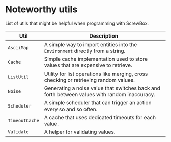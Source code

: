 # Noteworthy utils

List of utils that might be helpful when programming with ScrewBox.

| Util           | Description                                                                                  |
|----------------|----------------------------------------------------------------------------------------------|
| `AsciiMap`     | A simple way to import entities into the `Environment` directly from a string.               |
| `Cache`        | Simple cache implementation used to store values that are expensive to retrieve.             |
| `ListUtil`     | Utility for list operations like merging, cross checking or retrieving random values.        |
| `Noise`        | Generating a noise value that switches back and forth between values with random inaccuracy. |
| `Scheduler`    | A simple scheduler that can trigger an action every so and so often.                         |
| `TimeoutCache` | A cache that uses dedicated timeouts for each value.                                         |
| `Validate`     | A helper for validating values.                                                              |